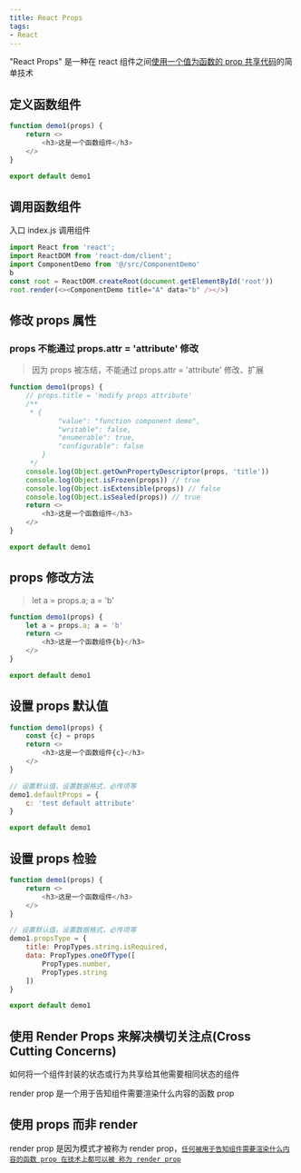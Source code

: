 ```yaml
---
title: React Props
tags:
- React
---
```


"React Props" 是一种在 react 组件之间<u>使用一个值为函数的 prop 共享代码</u>的简单技术

## 定义函数组件
```javascript
function demo1(props) {
    return <>
        <h3>这是一个函数组件</h3>
    </>
}

export default demo1
```
## 调用函数组件
入口 index.js 调用组件
```javascript
import React from 'react';
import ReactDOM from 'react-dom/client';
import ComponentDemo from '@/src/ComponentDemo'
b
const root = ReactDOM.createRoot(document.getElementById('root'))
root.render(<><ComponentDemo title="A" data="b" /></>)
```

## 修改 props 属性
### props 不能通过 props.attr = 'attribute' 修改
> 因为 props 被冻结，不能通过 props.attr = 'attribute' 修改、扩展
```javascript
function demo1(props) {
    // props.title = 'modify props attribute'
    /**
     * {
            "value": "function component demo",
            "writable": false,
            "enumerable": true,
            "configurable": false
        }
     */
    console.log(Object.getOwnPropertyDescriptor(props, 'title'))
    console.log(Object.isFrozen(props)) // true
    console.log(Object.isExtensible(props)) // false
    console.log(Object.isSealed(props)) // true
    return <>
        <h3>这是一个函数组件</h3>
    </>
}

export default demo1
```
## props 修改方法
> let a = props.a; a = 'b'
```javascript
function demo1(props) {
    let a = props.a; a = 'b'
    return <>
        <h3>这是一个函数组件{b}</h3>
    </>
}

export default demo1
```

## 设置 props 默认值
```javascript
function demo1(props) {
    const {c} = props
    return <>
        <h3>这是一个函数组件{c}</h3>
    </>
}

// 设置默认值，设置数据格式，必传项等
demo1.defaultProps = {
    c: 'test default attribute'
}

export default demo1
```
## 设置 props 检验
```javascript
function demo1(props) {
    return <>
        <h3>这是一个函数组件</h3>
    </>
}

// 设置默认值，设置数据格式，必传项等
demo1.propsType = {
    title: PropTypes.string.isRequired,
    data: PropTypes.oneOfType([
        PropTypes.number,
        PropTypes.string
    ])
}

export default demo1
```

## 使用 Render Props 来解决横切关注点(Cross Cutting Concerns)
如何将一个组件封装的状态或行为共享给其他需要相同状态的组件

render prop 是一个用于告知组件需要渲染什么内容的函数 prop

## 使用 props 而非 render
render prop 是因为模式才被称为 render prop，<u>`任何被用于告知组件需要渲染什么内容的函数 prop 在技术上都可以被 称为 render prop`</u>
